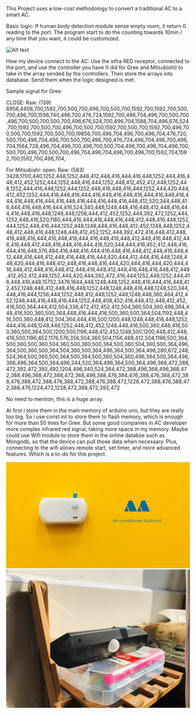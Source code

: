 This Project uses a low-cost methodology to convert a traditional AC to a smart AC.


Basic logic:
If human body detection module sense empty room, it return 0 reading to the port.
The program start to do the counting towards 10min / any time that you want, it could be customized.

<img src="/smartAC3.jpg" alt="Alt text" title="Optional title" height="600" width="800">

How my device connect to the AC:
Use the infra RED receptor, connected to the port, and use the controller you have (I did for Gree and Mitsubishi) to take in the array sended by the controllers.
Then store the arrays into database. Send them when the logic designed is met.

Sample signal for Gree:

CLOSE:
Raw: (139) 8956,4408,700,1592,700,500,700,496,700,500,700,1592,700,1592,700,500,700,496,700,1556,740,496,700,476,724,1592,700,496,704,496,700,500,700,496,700,500,700,500,700,496,676,524,700,496,704,1588,704,496,676,524,700,1592,700,500,700,496,700,500,700,1592,700,500,700,1592,700,496,700,500,700,1592,700,500,700,19856,700,496,704,496,700,496,704,476,720,500,700,496,704,496,700,500,700,496,700,476,724,496,704,496,700,496,704,1564,728,496,704,496,700,496,700,500,704,496,700,496,704,496,700,500,700,496,700,500,700,496,704,496,704,496,700,496,700,1592,704,1592,700,1592,700,496,704,

For Mitsubishi:
open:
Raw: (583) 3428,1700,440,1252,448,1252,448,412,448,416,444,416,448,1252,444,416,448,412,452,1252,444,1252,448,416,444,1252,448,412,452,412,448,1252,448,1252,444,416,448,1252,444,1252,448,416,448,416,444,1252,444,420,444,412,452,1252,444,416,448,416,444,416,448,416,448,416,444,416,448,416,444,416,448,416,444,416,448,416,444,416,448,416,448,412,520,344,448,416,444,416,448,416,444,416,524,340,448,1248,448,416,448,412,448,416,444,416,448,416,448,1248,448,1256,444,412,452,1252,444,392,472,1252,444,1252,448,416,520,1180,444,416,444,416,448,416,448,412,448,416,448,1252,444,1252,448,416,444,1252,448,1248,448,416,448,412,452,1248,448,1252,448,412,448,416,448,1248,448,412,452,1252,444,392,472,416,448,412,448,416,448,416,444,416,448,416,444,416,448,416,448,412,448,416,448,412,448,416,448,412,448,416,448,416,444,416,520,344,444,416,452,412,448,416,444,416,448,376,484,416,448,416,444,416,448,416,448,412,448,416,448,412,448,416,448,412,448,416,448,416,444,420,444,412,448,416,448,1248,448,420,444,416,448,412,448,416,448,416,444,420,444,416,444,420,444,416,448,412,448,416,448,412,448,416,448,412,448,416,448,416,448,412,448,412,452,412,448,1252,444,420,444,392,472,416,444,1252,448,1252,444,416,448,416,448,15752,3476,1644,448,1248,448,1252,448,416,444,416,448,412,452,1248,448,412,448,416,448,1252,448,1248,448,416,448,1248,520,344,448,416,444,1256,444,1252,448,412,448,1252,448,1248,448,380,484,412,452,1248,448,416,448,416,444,1252,448,408,452,416,448,412,448,412,452,416,500,364,444,412,504,336,472,412,452,412,504,360,504,360,496,364,448,416,500,360,500,364,448,416,444,416,500,360,500,364,504,1192,448,416,500,360,448,412,504,364,444,416,500,1200,448,1248,448,416,448,1252,444,416,448,1248,448,1252,448,412,452,1248,448,416,500,360,448,416,500,360,500,364,500,1200,500,1196,448,412,452,1248,500,1200,448,412,448,416,500,1196,452,1176,576,356,504,360,504,1156,488,412,504,1196,500,364,500,360,500,360,504,360,500,360,500,364,500,360,504,360,500,364,496,364,500,360,500,364,504,360,500,364,496,364,500,364,496,280,672,248,524,364,500,360,500,364,500,364,500,360,504,360,496,364,500,364,496,368,496,364,500,364,496,344,520,364,496,364,500,364,496,368,472,388,472,392,472,392,492,1204,496,340,524,364,472,388,496,368,496,368,472,388,496,368,472,388,472,368,496,388,476,384,476,388,476,388,472,388,476,388,472,388,476,388,472,388,476,388,472,1228,472,388,476,388,472,388,476,1224,472,1228,472,388,472,392,472

No need to mention, this is a huge array.

At first i store them in the main memory of arduino uno, but they are really too big. So i use const int to store them to flash memory, which is enough for more than 50 lines for Gree. But some good companies in AC developer more complex infrared red signal, taking more space in my memory. Maybe could use Wifi module to store them in the online databse such as Mongodb, so that the device can pull those data when necessary. Plus, connecting to the wifi allows remote start, set timer, and more advanced features. Which is a to-do for this project.


<img src="/smartAC.jpg" alt="Alt text" title="Optional title">
<img src="/smartAC2.jpg" alt="Alt text" title="Optional title">


